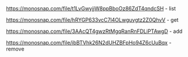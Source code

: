 https://monosnap.com/file/t1LvGwyjjW8ppBboOz86ZdT4qndcSH - list

https://monosnap.com/file/hRYGP633vcC7l4OLwguvgtz2Z0QhvV - get

https://monosnap.com/file/3AAcQT4gwzRtMgqRanRnFDLiPTAwgD - add

https://monosnap.com/file/ibBTVhk26N2dUHZBFpHo94Z6cUuBqx - remove
